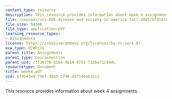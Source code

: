 ```yaml
---
content_type: resource
description: This resource provides information about week 4 assignments.
file: /courses/sts-005-disease-and-society-in-america-fall-2005/6fd543e9756f28e52790d3714ba61ec1_week4.pdf
file_size: 50368
file_type: application/pdf
learning_resource_types:
- Assignments
license: https://creativecommons.org/licenses/by-nc-sa/4.0/
ocw_type: OCWFile
parent_title: Assignments
parent_type: CourseSection
parent_uid: c7f30778-b5ba-de14-0753-7336a71c94dc
resourcetype: Document
title: week4.pdf
uid: 6fd543e9-756f-28e5-2790-d3714ba61ec1
---
```

This resource provides information about week 4 assignments.